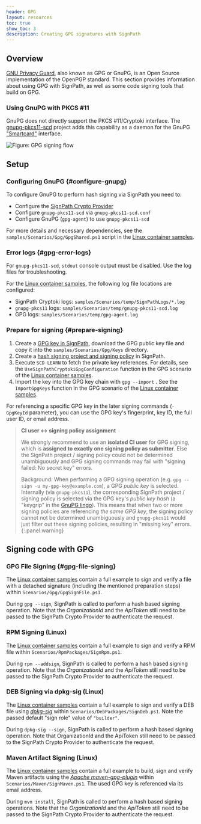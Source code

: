 ```yaml
---
header: GPG
layout: resources
toc: true
show_toc: 3
description: Creating GPG signatures with SignPath
---
```


## Overview

[GNU Privacy Guard](https://gnupg.org/), also known as GPG or GnuPG, is an Open Source implementation of the OpenPGP standard. This section provides information about using GPG with SignPath, as well as some code signing tools that build on GPG.

### Using GnuPG with PKCS #11

GnuPG does not directly support the PKCS #11/Cryptoki interface. The [gnupg-pkcs11-scd](https://github.com/alonbl/gnupg-pkcs11-scd/) project adds this capability as a daemon for the GnuPG ["Smartcard"](https://wiki.gnupg.org/SmartCard) interface.

![Figure: GPG signing flow](/assets/img/resources/documentation/crypto-providers/gpg-signing-flow.svg)

## Setup

### Configuring GnuPG {#configure-gnupg}

To configure GnuPG to perform hash signing via SignPath you need to:
* Configure the [SignPath Crypto Provider](/documentation/crypto-providers#crypto-provider-configuration)
* Configure `gnupg-pkcs11-scd` via `gnupg-pkcs11-scd.conf`
* Configure GnuPG (`gpg-agent`) to use `gnupg-pkcs11-scd`

For more details and necessary dependencies, see the `samples/Scenarios/Gpg/GpgShared.ps1` script in the [Linux container samples].

### Error logs {#gpg-error-logs}

For `gnupg-pkcs11-scd`, `stdout` console output must be disabled. Use the log files for troubleshooting.

For the [Linux container samples], the following log file locations are configured:

* SignPath Cryptoki logs: `samples/Scenarios/temp/SignPathLogs/*.log`
* `gnupg-pkcs11` logs: `samples/Scenarios/temp/gnupg-pkcs11-scd.log`
* GPG logs: `samples/Scenarios/temp/gpg-agent.log`

### Prepare for signing {#prepare-signing}

1. Create a [GPG key in SignPath](/documentation/managing-certificates), download the GPG public key file and copy it into the `samples/Scenarios/Gpg/Keys` directory.
2. Create a [hash signing project and signing policy](/documentation/crypto-providers#signpath-project-configuration) in SignPath.
3. Execute `SCD LEARN` to fetch the private key references. For details, see the `UseSignPathCryptokiGpgConfiguration` function in the GPG scenario of the [Linux container samples].
4. Import the key into the GPG key chain with `gpg --import` . See the `ImportGpgKeys` function in the GPG scenario of the [Linux container samples].

For referencing a specific GPG key in the later signing commands (`-GpgKeyId` parameter), you can use the GPG key's fingerprint, key ID, the full user ID, or email address.

> **CI user ↔ signing policy assignment**
>
> We strongly recommend to use an **isolated CI user** for GPG signing, which is **assigned to exactly one signing policy as submitter**. Else the SignPath project / signing policy could not be determined unambiguously and GPG signing commands may fail with "signing failed: No secret key" errors.
>
> Background: When performing a GPG signing operation (e.g. `gpg --sign -u my-gpg-key@example.com`), a GPG _public key_ is selected. Internally (via `gnupg-pkcs11`), the corresponding SignPath project / signing policy is selected via the GPG key's _public key hash_ (a "keygrip" in the [GnuPG lingo](https://www.gnupg.org/documentation/manuals/gnupg/Glossary.html)). This means that when two or more signing policies are referencing _the same GPG key_, the signing policy cannot not be determined unambiguously and `gnupg-pkcs11` would just filter out these signing policies, resulting in "missing key" errors.
{:.panel.warning}

## Signing code with GPG

### GPG File Signing {#gpg-file-signing}

The [Linux container samples] contain a full example to sign and verify a file with a detached signature (including the mentioned preparation steps) within `Scenarios/Gpg/GpgSignFile.ps1`.

During `gpg --sign`, SignPath is called to perform a hash based signing operation. Note that the _OrganizationId_ and the _ApiToken_ still need to be passed to the SignPath Crypto Provider to authenticate the request.

### RPM Signing (Linux)

The [Linux container samples] contain a full example to sign and verify a RPM file within `Scenarios/RpmPackages/SignRpm.ps1`.

During `rpm --addsign`, SignPath is called to perform a hash based signing operation. Note that the _OrganizationId_ and the _ApiToken_ still need to be passed to the SignPath Crypto Provider to authenticate the request.

### DEB Signing via dpkg-sig (Linux)

The [Linux container samples] contain a full example to sign and verify a DEB file using _[dpkg-sig](https://manpages.debian.org/bullseye/dpkg-sig/dpkg-sig.1.en.html)_ within `Scenarios/DebPackages/SignDeb.ps1`. Note the passed default "sign role" value of `"builder"`.

During `dpkg-sig --sign`, SignPath is called to perform a hash based signing operation. Note that OrganizationId and the ApiToken still need to be passed to the SignPath Crypto Provider to authenticate the request.

### Maven Artifact Signing (Linux)

The [Linux container samples] contain a full example to build, sign and verify Maven artifacts using the _[Apache maven-gpg-plugin](https://maven.apache.org/plugins/maven-gpg-plugin/)_ within `Scenarios/Maven/SignMaven.ps1`. The used GPG key is referenced via its email address.

During `mvn install`, SignPath is called to perform a hash based signing operations. Note that the _OrganizationId_ and the _ApiToken_ still need to be passed to the SignPath Crypto Provider to authenticate the request.

[Linux container samples]: /documentation/crypto-providers#linux-docker-samples
